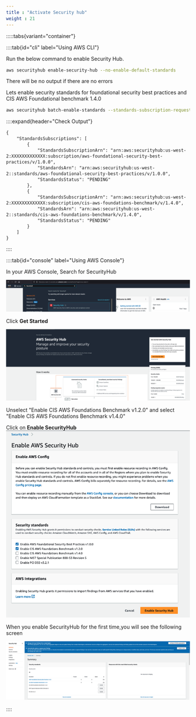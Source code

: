 ```yaml
---
title : "Activate Security hub"
weight : 21
---
```





:::::tabs{variant="container"}

::::tab{id="cli" label="Using AWS CLI"}


Run the below command to enable Security Hub.


```bash
aws securityhub enable-security-hub --no-enable-default-standards
```
There will be no output if there are no errors

Lets enable security standards for foundational security best practices and CIS AWS Foundational benchmark 1.4.0


```bash
aws securityhub batch-enable-standards --standards-subscription-requests '[{"StandardsArn":"arn:aws:securityhub:us-west-2::standards/aws-foundational-security-best-practices/v/1.0.0"},{"StandardsArn":"arn:aws:securityhub:us-west-2::standards/cis-aws-foundations-benchmark/v/1.4.0"}]' 
```

::::expand{header="Check Output"}
```
{
    "StandardsSubscriptions": [
        {
            "StandardsSubscriptionArn": "arn:aws:securityhub:us-west-2:XXXXXXXXXXXXX:subscription/aws-foundational-security-best-practices/v/1.0.0",
            "StandardsArn": "arn:aws:securityhub:us-west-2::standards/aws-foundational-security-best-practices/v/1.0.0",
            "StandardsStatus": "PENDING"
        },
        {
            "StandardsSubscriptionArn": "arn:aws:securityhub:us-west-2:XXXXXXXXXXXXX:subscription/cis-aws-foundations-benchmark/v/1.4.0",
            "StandardsArn": "arn:aws:securityhub:us-west-2::standards/cis-aws-foundations-benchmark/v/1.4.0",
            "StandardsStatus": "PENDING"
        }
    ]
}
```
::::

::::tab{id="console" label="Using AWS Console"}

In your AWS Console, Search for SecurityHub

![Search for SecurityHub](/static/images/image-security/devsecops-inspector/SecurityHub-search.png)

Click **Get Started**

![Security Hub Get Started](/static/images/image-security/devsecops-inspector/SecurityHub-goto.png)

Unselect "Enable CIS AWS Foundations Benchmark v1.2.0"  and select "Enable CIS AWS Foundations Benchmark v1.4.0"

Click on **Enable SecurityHub**
![Enable Security Hub](/static/images/image-security/devsecops-inspector/SecurityHub-enable.png)


When you enable SecurityHub for the first time,you will see the following screen

![Security Hub Enabled](/static/images/image-security/devsecops-inspector/SecurityHub-enabled.png)

::::
